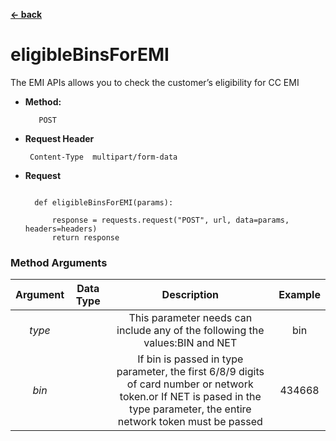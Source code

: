 
[**<- back**](https://github.com/payu-intrepos/web-sdk-java/blob/main/README.md)

# eligibleBinsForEMI
The EMI APIs allows you to check the customer’s eligibility for CC EMI

* **Method:**

         POST


*  **Request Header**

        Content-Type  multipart/form-data

* **Request**

  ```class EmiAPIs:

    def eligibleBinsForEMI(params):

        response = requests.request("POST", url, data=params, headers=headers)
        return response
  ```


### Method Arguments



| Argument |                                                                                  Data Type                                                                                   | Description| Example |
|:--------:|:----------:|:------------------------------------------------------------------------------------------------------------------------------------------------------------------:|:-------:|
|  *type*  |            |                                     This parameter needs can include any of the following the values:BIN and NET                                                 |   bin   |
|  *bin*   | |If bin is passed in type parameter, the first 6/8/9 digits of card number or network token.or If NET is pased in the type parameter, the entire network token must be passed | 434668  |